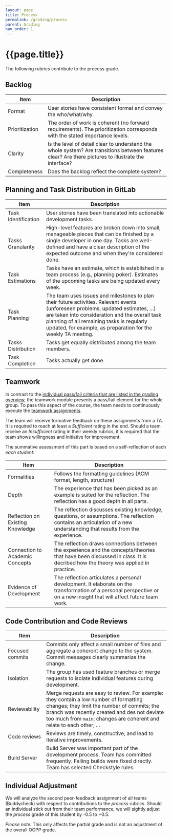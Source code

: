 ```yaml
---
layout: page
title: Process
permalink: /grading/process
parent: Grading
nav_order: 1
---
```


# {{page.title}}

The following rubrics contribute to the process grade.

## Backlog

| Item | Description |
| --- | --- |
| Format | User stories have consistent format and convey the who/what/why |
| Prioritization | The order of work is coherent (no forward requirements). The prioritization corresponds with the stated importance levels. |
| Clarity | Is the level of detail clear to understand the whole system? Are transitions between features clear? Are there pictures to illustrate the interface? |
| Completeness | Does the backlog reflect the complete system? |



## Planning and Task Distribution in GitLab

| Item | Description |
| --- | --- |
| Task Identification | User stories have been translated into actionable development tasks. |
| Tasks Granularity | High-level features are broken down into small, manageable pieces that can be finished by a single developer in one day. Tasks are well-defined and have a clear description of the expected outcome and when they're considered done.                                                                |
| Task Estimations | Tasks have an estimate, which is established in a team process (e.g., planning poker). Estimates of the upcoming tasks are being updated every week. |
| Task Planning | The team uses issues and milestones to plan their future activities. Relevant events (unforeseen problems, updated estimates, ...) are taken into consideration and the overall task planning of all remaining tasks is regularly updated, for example, as preparation for the weekly TA meeting. |
| Tasks Distribution | Tasks get equally distributed among the team members. |
| Task Completion | Tasks actually get done. |


 
## Teamwork

In contrast to the [individual pass/fail criteria that are listed in the grading overview]({{site.baseurl}}/grading/#passfail-criteria), the teamwork module presents a pass/fail element for the whole group.
To pass this aspect of the course, the team needs to continuously execute the [teamwork assignments]({{site.baseurl}}/assignments/teamwork).

The team will receive formative feedback on these assignments from a TA.
It is required to reach at least a *Sufficient* rating in the end.
Should a team receive an *Insufficient* rating in their weekly rubrics, it is required that the team shows willingness and initiative for improvement.

The summative assessment of this part is based on a self-reflection of each *each student*:

| Item | Description |
| --- | --- |
| Formalities | Follows the formatting guidelines (ACM format, length, structure) |
| Depth | The experience that has been picked as an example is suited for the reflection. The reflection has a good depth in all parts. |
| Reflection on Existing Knowledge | The reflection discusses existing knowledge, questions, or assumptions. The reflection contains an articulation of a new understanding that results from the experience. |
| Connection to Academic Concepts | The reflection draws connections between the experience and the concepts/theories that have been discussed in class. It is decribed how the theory was applied in practice. |
| Evidence of Development | The reflection articulates a personal development. It elaborate on the transformation of a personal perspective or on a new insight that will affect future team work. |



## Code Contribution and Code Reviews

| Item | Description |
| --- | --- |
| Focused commits | Commits only affect a small number of files and aggregate a coherent change to the system. Commit messages clearly summarize the change.|
| Isolation | The group has used feature branches or merge requests to isolate individual features during development. |
| Reviewability | Merge requests are easy to review. For example: they contain a low number of formatting changes; they limit the number of commits; the branch was recently created and des not deviate too much from `main`; changes are coherent and relate to each other; ... |
| Code reviews | Reviews are timely, constructive, and lead to iterative improvements. |
| Build Server | Build Server was important part of the development process. Team has committed frequently. Failing builds were fixed directly. Team has selected Checkstyle rules. |



## Individual Adjustment

We will analyze the second peer-feedback assignment of all teams (Buddycheck) with respect to contributions to the *process* rubrics.
Should an individual stick out from their team performance, we will sightly adjust the *process* grade of this student by -0.5 to +0.5.

*Please note:* This only affects the partial grade and is not an adjustment of the overall OOPP grade.

